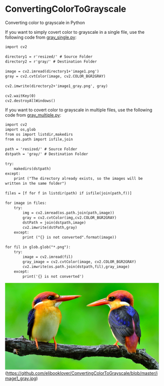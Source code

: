 # ConvertingColorToGrayscale
Converting color to grayscale in Python

If you want to simply covert color to grayscale in a single file, use the following code from [gray_single.py](https://github.com/elibooklover/ConvertingColorToGrayscale/blob/master/gray_single.py):

```
import cv2

directory1 = r'resized/' # Source Folder
directory2 = r'gray/' # Destination Folder

image = cv2.imread(directory1+'image1.png')
gray = cv2.cvtColor(image, cv2.COLOR_BGR2GRAY)

cv2.imwrite(directory2+'image1_gray.png', gray)

cv2.waitKey(0)
cv2.destroyAllWindows()

```

If you want to covert color to grayscale in multiple files, use the following code from [gray_multiple.py](https://github.com/elibooklover/ConvertingColorToGrayscale/blob/master/gray_multiple.py):

```
import cv2
import os,glob
from os import listdir,makedirs
from os.path import isfile,join

path = 'resized/' # Source Folder
dstpath = 'gray/' # Destination Folder

try:
    makedirs(dstpath)
except:
    print ("The directory already exists, so the images will be written in the same folder")

files = [f for f in listdir(path) if isfile(join(path,f))]

for image in files:
    try:
        img = cv2.imread(os.path.join(path,image))
        gray = cv2.cvtColor(img,cv2.COLOR_BGR2GRAY)
        dstPath = join(dstpath,image)
        cv2.imwrite(dstPath,gray)
    except:
        print ("{} is not converted".format(image))

for fil in glob.glob("*.png"):
    try:
        image = cv2.imread(fil)
        gray_image = cv2.cvtColor(image, cv2.COLOR_BGR2GRAY)
        cv2.imwrite(os.path.join(dstpath,fil),gray_image)
    except:
        print('{} is not converted')
```

![Sample Results](https://github.com/elibooklover/ConvertingColorToGrayscale/blob/master/image1.jpg)(https://github.com/elibooklover/ConvertingColorToGrayscale/blob/master/image1_gray.jpg)
